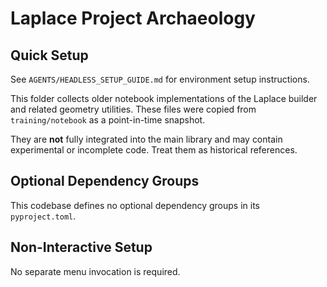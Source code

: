 # Laplace Project Archaeology

## Quick Setup

See `AGENTS/HEADLESS_SETUP_GUIDE.md` for environment setup instructions.

This folder collects older notebook implementations of the Laplace builder and related geometry utilities. These files were copied from `training/notebook` as a point-in-time snapshot.

They are **not** fully integrated into the main library and may contain experimental or incomplete code. Treat them as historical references.

## Optional Dependency Groups

This codebase defines no optional dependency groups in its `pyproject.toml`.

## Non-Interactive Setup

No separate menu invocation is required.
